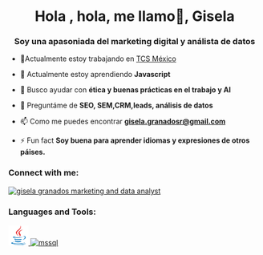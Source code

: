 <h1 align="center">Hola , hola, me llamo👋, Gisela</h1>
<h3 align="center">Soy una apasoniada del marketing digital y análista de datos</h3>

- 🔭Actualmente estoy trabajando en [TCS México](https://www.tcs.com/careers/mexico)

- 🌱 Actualmente estoy aprendiendo **Javascript**

- 🤝 Busco ayudar con **ética y buenas prácticas en el trabajo y AI**

- 💬 Preguntáme de **SEO, SEM,CRM,leads, análisis de datos**

- 📫 Como me puedes encontrar **gisela.granadosr@gmail.com**

- ⚡ Fun fact **Soy buena para aprender idiomas y expresiones de otros páises.**

<h3 align="left">Connect with me:</h3>
<p align="left">
<a href="https://linkedin.com/in/gisela granados marketing and data analyst" target="blank"><img align="center" src="https://raw.githubusercontent.com/rahuldkjain/github-profile-readme-generator/master/src/images/icons/Social/linked-in-alt.svg" alt="gisela granados marketing and data analyst" height="30" width="40" /></a>
</p>

<h3 align="left">Languages and Tools:</h3>
<p align="left"> <a href="https://www.java.com" target="_blank" rel="noreferrer"> <img src="https://raw.githubusercontent.com/devicons/devicon/master/icons/java/java-original.svg" alt="java" width="40" height="40"/> </a> <a href="https://www.microsoft.com/en-us/sql-server" target="_blank" rel="noreferrer"> <img src="https://www.svgrepo.com/show/303229/microsoft-sql-server-logo.svg" alt="mssql" width="40" height="40"/> </a> </p>
